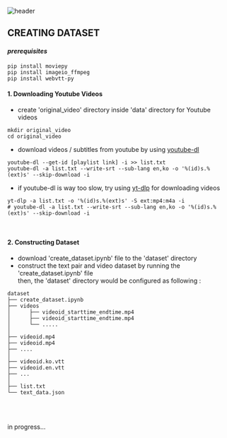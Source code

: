 ![header](https://capsule-render.vercel.app/api?type=transparent&height=200&section=header&text=VMT%20for%20SUBS&fontSize=80&fontColor=0000ff)

## CREATING DATASET 
#### *prerequisites*
```
pip install moviepy
pip install imageio_ffmpeg
pip install webvtt-py
```
#### 1. Downloading Youtube Videos
- create 'original_video' directory inside 'data' directory for Youtube videos 
```
mkdir original_video
cd original_video
```
- download videos / subtitles from youtube by using [youtube-dl](https://github.com/ytdl-org/youtube-dl)

```
youtube-dl --get-id [playlist link] -i >> list.txt
youtube-dl -a list.txt --write-srt --sub-lang en,ko -o '%(id)s.%(ext)s' --skip-download -i 
```
- if youtube-dl is way too slow, try using [yt-dlp](https://github.com/yt-dlp/yt-dlp) for downloading videos

```
yt-dlp -a list.txt -o '%(id)s.%(ext)s' -S ext:mp4:m4a -i
# youtube-dl -a list.txt --write-srt --sub-lang en,ko -o '%(id)s.%(ext)s' --skip-download -i 
```
<br>

#### 2. Constructing Dataset
- download 'create_dataset.ipynb' file to the 'dataset' directory
- construct the text pair and video dataset by running the 'create_dataset.ipynb' file <br>
  then, the 'dataset' directory would be configured as following :
```
dataset
├── create_dataset.ipynb
├── videos 
│      ├── videoid_starttime_endtime.mp4
│      ├── videoid_starttime_endtime.mp4
│      └── .....  
│
├── videoid.mp4
├── videoid.mp4
├── ....
│
├── videoid.ko.vtt
├── videoid.en.vtt
├── ...
│
├── list.txt
└── text_data.json
```
<br>
<br>

in progress...


